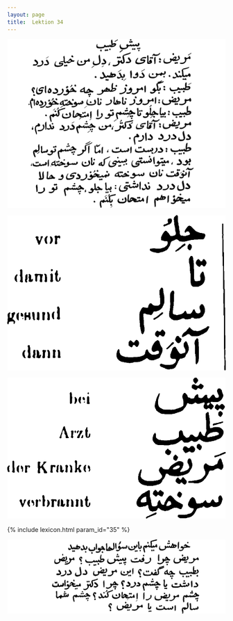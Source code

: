```yaml
---
layout: page
title:  Lektion 34
---
```



![image](/assets/s/087.png-04.png)

![image](/assets/s/2col/088.png-02_1L.png)

![image](/assets/s/2col/088.png-02_2R.png)

{% include lexicon.html param_id="35" %}

![image](/assets/s/088.png-03.png)
